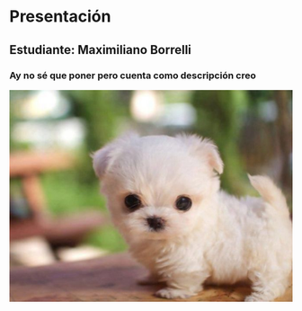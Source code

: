 # Presentación

## Estudiante: Maximiliano Borrelli

### Ay no sé que poner pero cuenta como descripción creo

![io](io.jpg)
